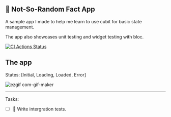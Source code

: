 ## 📮 Not-So-Random Fact App
A sample app I made to help me learn to use cubit for basic state management.

The app also showcases unit testing and widget testing with bloc.

[![CI Actions Status](https://github.com/gerryau/cubit_state_test/workflows/CI/badge.svg)](https://github.com/gerryau/cubit_state_test/actions)

## The app
States: [Initial, Loading, Loaded, Error]

![ezgif com-gif-maker](https://user-images.githubusercontent.com/29995627/162943838-aac401ad-aca9-4f2b-b691-4db44c41b4d3.gif)

---
Tasks:
- [ ] 🚥 Write intergration tests.
